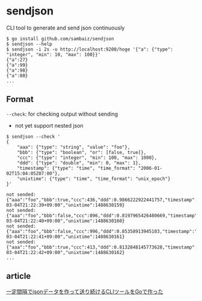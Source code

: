 # sendjson

CLI tool to generate and send json continuously

```
$ go install github.com/sambaiz/sendjson
$ sendjson --help
$ sendjson -i 2s -u http://localhost:9200/hoge '{"a": {"type": "integer", "min": 10, "max": 100}}'
{"a":27}
{"a":99}
{"a":98}
{"a":80}
...
```

## Format

`--check`: for checking output without sending

- not yet support nested json

```
$ sendjson --check '
{
    "aaa": {"type": "string", "value": "foo"},
    "bbb": {"type": "boolean", "or": [false, true]},
    "ccc": {"type": "integer", "min": 100, "max": 1000},
    "ddd": {"type": "double", "min": 0, "max": 1},
    "timestamp": {"type": "time", "time_format": "2006-01-02T15:04:05Z07:00"},
    "unixtime": {"type": "time", "time_format": "unix_epoch"}
}'
```

```
not sended: {"aaa":"foo","bbb":true,"ccc":436,"ddd":0.9866222922441757,"timestamp":"2017-03-04T21:22:39+09:00","unixtime":1488630159}
not sended: {"aaa":"foo","bbb":false,"ccc":896,"ddd":0.8197965426480669,"timestamp":"2017-03-04T21:22:40+09:00","unixtime":1488630160}
not sended: {"aaa":"foo","bbb":false,"ccc":996,"ddd":0.85358913945103,"timestamp":"2017-03-04T21:22:41+09:00","unixtime":1488630161}
not sended: {"aaa":"foo","bbb":true,"ccc":413,"ddd":0.8132848145773628,"timestamp":"2017-03-04T21:22:42+09:00","unixtime":1488630162}
...
```

## article

[一定間隔でjsonデータを作って送り続けるCLIツールをGoで作った](http://sambaiz.net/article/76/)